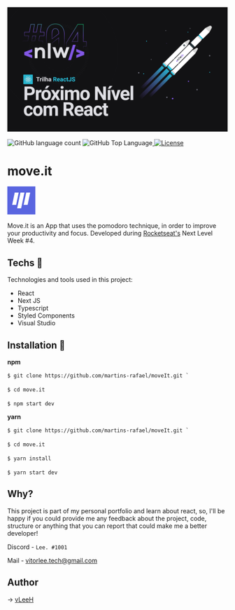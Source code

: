 <img src="https://github.com/vLeeH/move.it/blob/main/github/nlw4-react.jpg">

<img alt="GitHub language count" src="https://img.shields.io/github/languages/count/vLeeH/move.it?color=6E40C9&style=flat-square"> <img alt="GitHub Top Language" src="https://img.shields.io/github/languages/top/martins-rafael/moveIt?color=6E40C9&style=flat-square"><a href="https://opensource.org/licenses/MIT">
    <img alt="License" src="https://img.shields.io/badge/license-MIT-6E40C9?style=flat-square">
</a>

# move.it 
<img src="https://github.com/vLeeH/move.it/blob/main/public/favicon.png">

Move.it is an App that uses the pomodoro technique, in order to improve your productivity and focus. Developed during <a href="https://rocketseat.com.br/">Rocketseat's</a> Next Level Week #4.

## Techs 🔧 
Technologies and tools used in this project:
- React
- Next JS
- Typescript
- Styled Components
- Visual Studio  


## Installation 📁
**npm**
```
$ git clone https://github.com/martins-rafael/moveIt.git `

$ cd move.it

$ npm start dev 
```

**yarn**
```
$ git clone https://github.com/martins-rafael/moveIt.git `

$ cd move.it

$ yarn install 

$ yarn start dev
```

## Why? 

This project is part of my personal portfolio and learn about react, so, I'll be happy if you could provide me any feedback about the project, code, structure or anything that you can report that could make me a better developer!

Discord - `Lee. #1001`

Mail - <a>vitorlee.tech@gmail.com</a>

## Author 
→ <a href="https://github.com/vleeh">vLeeH</a>
